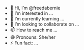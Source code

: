 - 👋 Hi, I’m @freedabernie
- 👀 I’m interested in ...
- 🌱 I’m currently learning ...
- 💞️ I’m looking to collaborate on ...
- 📫 How to reach me ...
- 😄 Pronouns: She/her
- ⚡ Fun fact: ...

<!---
freedabernie/freedabernie is a ✨ special ✨ repository because its `README.md` (this file) appears on your GitHub profile.
You can click the Preview link to take a look at your changes.
--->

